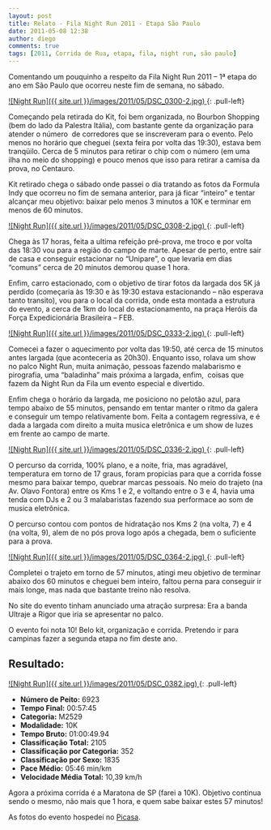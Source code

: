 ```yaml
---
layout: post
title: Relato - Fila Night Run 2011 - Etapa São Paulo
date: 2011-05-08 12:38
author: diego
comments: true
tags: [2011, Corrida de Rua, etapa, fila, night run, são paulo]
---
```

Comentando um pouquinho a respeito da Fila Night Run 2011 –  1ª etapa do ano em São Paulo que ocorreu neste fim de semana, no sábado.

<a href="/images/2011/05/DSC_0300-2.jpg">
![Night Run]({{ site.url }}/images/2011/05/DSC_0300-2.jpg)
</a>
{: .pull-left}

Começando pela retirada do Kit, foi bem organizada, no Bourbon  Shopping (bem do lado da Palestra Itália), com bastante gente da organização  para atender o número  de corredores que  se inscreveram para o evento. Pelo menos no horário que cheguei (sexta feira  por volta das 19:30), estava bem tranqüilo. Cerca de 5 minutos para retirar o chip  com o número (em uma ilha no meio do shopping) e pouco menos que isso para  retirar a camisa da prova, no Centauro.

Kit retirado chega o sábado onde passei o dia tratando as  fotos da Formula Indy que ocorreu no fim de semana anterior, para já ficar “inteiro”  e tentar alcançar meu objetivo: baixar pelo menos 3 minutos a 10K e terminar em  menos de 60 minutos.

<a href="/images/2011/05/DSC_0308-2.jpg">
![Night Run]({{ site.url }}/images/2011/05/DSC_0308-2.jpg)
</a>
{: .pull-left}

Chega às 17 horas, feita a ultima refeição pré-prova, me  troco e por volta das 18:30 vou para a região do campo de marte. Apesar de  perto, entre sair de casa e conseguir estacionar no “Unipare”, o que levaria em  dias “comuns” cerca de 20 minutos demorou quase 1 hora.

Enfim, carro estacionado, com o objetivo de tirar fotos da  largada dos 5K já perdido (começaria às 19:30 e às 19:30 estava estacionando –  não esperava tanto transito), vou para o local da corrida, onde esta montada a  estrutura do evento, a cerca de 1km do local do estacionamento, na praça Heróis  da Força Expedicionária Brasileira – FEB.

<a href="/images/2011/05/DSC_0333-2.jpg">
![Night Run]({{ site.url }}/images/2011/05/DSC_0333-2.jpg)
</a>
{: .pull-left}

Comecei a fazer o aquecimento por volta das 19:50, até cerca  de 15 minutos antes largada (que aconteceria as 20h30). Enquanto isso, rolava  um show no palco Night Run, muita animação, pessoas fazendo malabarismo e  pirografia, uma “baladinha” mais próxima a largada, enfim,  coisas que fazem da Night Run da Fila um  evento especial e divertido.

Enfim chega o horário da largada, me posiciono no pelotão  azul, para tempo abaixo de 55 minutos, pensando em tentar manter o ritmo da  galera e conseguir um tempo relativamente bom. Feita a contagem regressiva, e é  dada a largada com direito a muita musica eletrônica e um show de luzes em  frente ao campo de marte.

<a href="/images/2011/05/DSC_0336-2.jpg">
![Night Run]({{ site.url }}/images/2011/05/DSC_0336-2.jpg)
</a>
{: .pull-left}

O percurso da corrida, 100% plano, e a noite, fria, mas agradável,  temperatura em torno de 17 graus, foram propicias para que a corrida fosse  mesmo para baixar tempo, quebrar marcas pessoais. No meio do trajeto (na Av.  Olavo Fontora) entre os Kms 1 e 2, e voltando entre o 3 e 4, havia uma tenda  com DJs e 2 ou 3 malabaristas fazendo sua performace ao som de musica eletrônica.

O percurso contou com pontos de hidratação nos Kms 2 (na volta,  7) e 4 (na volta, 9), alem de no pós prova logo após a chegada, bem o  suficiente para a prova.

<a href="/images/2011/05/DSC_0364-2.jpg">
![Night Run]({{ site.url }}/images/2011/05/DSC_0364-2.jpg)
</a>
{: .pull-left}

Completei o trajeto em torno de 57 minutos, atingi meu  objetivo de terminar abaixo dos 60 minutos e cheguei bem inteiro, faltou perna  para conseguir ir mais longe, mas nada que bastante treino não resolva.

No site do evento tinham anunciado uma atração surpresa: Era  a banda Ultraje a Rigor que iria se apresentar no palco.

O evento foi nota 10! Belo kit, organização e corrida. Pretendo  ir para campinas fazer a segunda etapa no fim deste ano.

## Resultado:

<a href="/images/2011/05/DSC_0382_big.jpg">
![Night Run]({{ site.url }}/images/2011/05/DSC_0382.jpg)
</a>
{: .pull-left}

* **Número de Peito:** 6923
* **Tempo Final:** 00:57:45
* **Categoria:** M2529
* **Modalidade:** 10K
* **Tempo Bruto:** 01:00:49.94
* **Classificação Total:** 2105
* **Classificação por Categoria:** 352
* **Classificação por Sexo:** 1835
* **Pace Médio:** 05:46 min/km
* **Velocidade Média Total:** 10,39 km/h

Agora a próxima corrida é a Maratona de SP (farei a 10K).  Objetivo continua sendo o mesmo, não mais que 1 hora, e quem sabe baixar estes  57 minutos!

As fotos do evento hospedei no <a href="https://picasaweb.google.com/dronan/NightRun2011?authkey=Gv1sRgCOHGhbPBpLSwCA#" target="_blank">Picasa</a>.
